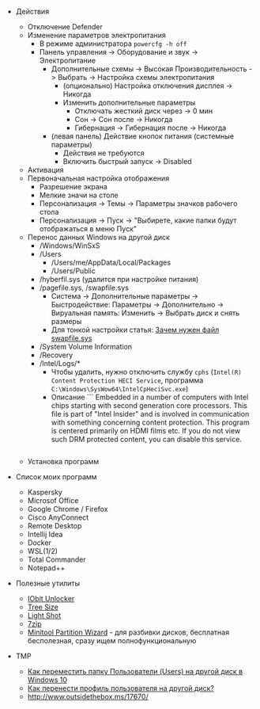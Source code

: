 * Действия
  * Отключение Defender
  * Изменение параметров электропитания
    * В режиме администратора `powercfg -h off`
    * Панель управления -> Оборудование и звук -> Электропитание
      * Дополнительные схемы -> Высокая Производительность -> Выбрать -> Настройка схемы электропитания
        * (опционально) Настройка отключения дисплея -> Никогда   
        * Изменить дополнительные параметры
          * Отключать жесткий диск через -> 0 мин
          * Сон -> Сон после -> Никогда
          * Гибернация -> Гибернация после -> Никогда     
      * (левая панель) Действие кнопок питания (системные параметры)
        * Действия не требуются
        * Включить быстрый запуск -> Disabled
  * Активация 
  * Первоначальная настройка отображения
    * Разрешение экрана
    * Мелкие значи на столе
    * Персонализация -> Темы -> Параметры значков рабочего стола
    * Персонализация -> Пуск -> "Выбирете, какие папки будут отображаться в меню Пуск"
  * Перенос данных Windows на другой диск
    * /Windows/WinSxS  
    * /Users    
      * /Users/me/AppData/Local/Packages
      * /Users/Public
    * /hyberfil.sys (удалится при настройке питания)
    * /pagefile.sys, /swapfile.sys 
      * Система -> Дополнительные параметры -> Быстродействие: Параметры -> Дополнительно -> Вируальная память: Изменить -> Выбрать диск и снять размеры
      * Для тонкой настройки статья: [Зачем нужен файл swapfile.sys](https://zen.yandex.ru/media/id/5a3211a177d0e6afcba2adfd/zachem-nujen-fail-swapfilesys-v-windows-10-i-mojno-li-ego-udalit-5b5041479b38ef00a9d98170)
    * /System Volume Information
    * /Recovery
    * /Intel/Logs/*
      * Чтобы удалить, нужно отключить службу `cphs` (`Intel(R) Content Protection HECI Service`, программа `C:\Windows\SysWow64\IntelCpHeciSvc.exe`)
      * Описание ``` 
      Embedded in a number of computers with Intel chips starting with second generation core processors.  This file is part of "Intel Insider" and is involved in communication with something concerning content protection.  This program is centered primarily on HDMI films etc.  If you do not view such DRM protected content,  you can disable this service.
      ```       
  * Установка программ
  
* Список моих программ
  * Kaspersky
  * Microsof Office
  * Google Chrome / Firefox
  * Cisco AnyConnect
  * Remote Desktop
  * Intellij Idea
  * Docker
  * WSL(1/2)
  * Total Commander
  * Notepad++ 
  
* Полезные утилиты
  * [IObit Unlocker](https://ru.iobit.com/iobit-unlocker.php)
  * [Tree Size](https://www.jam-software.com/treesize_free)
  * [Light Shot](https://app.prntscr.com/ru/index.html)
  * [7zip](https://www.7-zip.org/download.html)
  * [Minitool Partition Wizard](https://www.partitionwizard.com/) - для разбивки дисков, бесплатная бесполезная, сразу ищем полнофункциональную

* TMP
  * [Как переместить папку Пользователи (Users) на другой диск в Windows 10](http://www.oszone.net/27689/windows_10_relocate_users_folder)
  * [Как перенести профиль пользователя на другой диск?](https://answers.microsoft.com/ru-ru/windows/forum/windows_10-security/%D0%BA%D0%B0%D0%BA/b15edd96-8596-41fa-8221-1acb6fafb009?auth=1)
  * http://www.outsidethebox.ms/17670/
